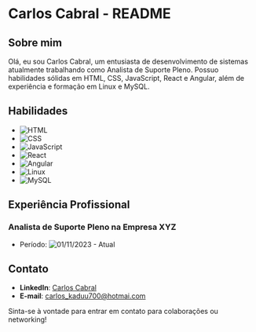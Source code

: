 # Carlos Cabral - README

## Sobre mim
Olá, eu sou Carlos Cabral, um entusiasta de desenvolvimento de sistemas atualmente trabalhando como Analista de Suporte Pleno. Possuo habilidades sólidas em HTML, CSS, JavaScript, React e Angular, além de experiência e formação em Linux e MySQL.

## Habilidades
- ![HTML](https://img.shields.io/badge/-HTML-orange)
- ![CSS](https://img.shields.io/badge/-CSS-blue)
- ![JavaScript](https://img.shields.io/badge/-JavaScript-yellow)
- ![React](https://img.shields.io/badge/-React-blueviolet)
- ![Angular](https://img.shields.io/badge/-Angular-red)
- ![Linux](https://img.shields.io/badge/-Linux-lightgrey)
- ![MySQL](https://img.shields.io/badge/-MySQL-blue)

## Experiência Profissional

### Analista de Suporte Pleno na Empresa XYZ
- Período: ![01/11/2023 - Atual](https://img.shields.io/badge/01/11/2023%20-%20Atual-green)

## Contato

- **LinkedIn**: [Carlos Cabral](https://www.linkedin.com/in/seu_perfil_linkedin/)
- **E-mail**: carlos_kaduu700@hotmai.com

Sinta-se à vontade para entrar em contato para colaborações ou networking!
